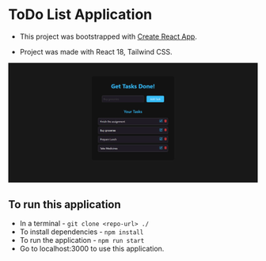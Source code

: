 # ToDo List Application

- This project was bootstrapped with [Create React App](https://github.com/facebook/create-react-app).

- Project was made with React 18, Tailwind CSS.

![alt text](image.png)

## To run this application

- In a terminal - `git clone <repo-url> ./`
- To install dependencies - `npm install`
- To run the application - `npm run start`
- Go to localhost:3000 to use this application.
